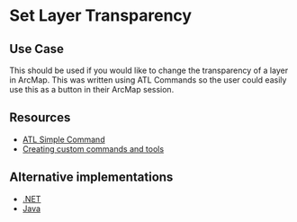 # Set Layer Transparency
## Use Case
This should be used if you would like to change the transparency of a layer in ArcMap.  This was written using ATL Commands so the user could easily use this as a button in their ArcMap session.

## Resources
* [ATL Simple Command]("../create-command-atl")
* [Creating custom commands and tools](http://resources.arcgis.com/en/help/arcobjects-cpp/conceptualhelp/index.html#//00010000005t000000)

## Alternative implementations
* [.NET](../../arcobjects-net/set-layer-transparency)
* [Java](../../arcobjects-java/set-layer-transparency)
